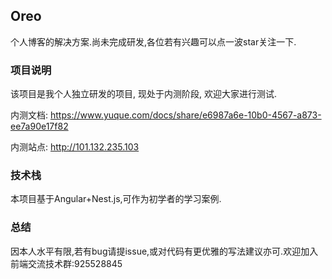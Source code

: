 ## Oreo

个人博客的解决方案.尚未完成研发,各位若有兴趣可以点一波star关注一下.

### 项目说明

该项目是我个人独立研发的项目, 现处于内测阶段, 欢迎大家进行测试.

内测文档: https://www.yuque.com/docs/share/e6987a6e-10b0-4567-a873-ee7a90e17f82

内测站点: http://101.132.235.103

### 技术栈

本项目基于Angular+Nest.js,可作为初学者的学习案例.

### 总结

因本人水平有限,若有bug请提issue,或对代码有更优雅的写法建议亦可.欢迎加入前端交流技术群:925528845
